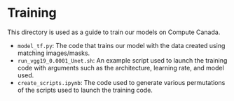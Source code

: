 # Training

This directory is used as a guide to train our models on Compute Canada.

- `model_tf.py`: The code that trains our model with the data created using matching images/masks.
- `run_vgg19_0.0001_Unet.sh`: An example script used to launch the training code with arguments such as the architecture, learning rate, and model used.
- `create_scripts.ipynb`: The code used to generate various permutations of the scripts used to launch the training code.
